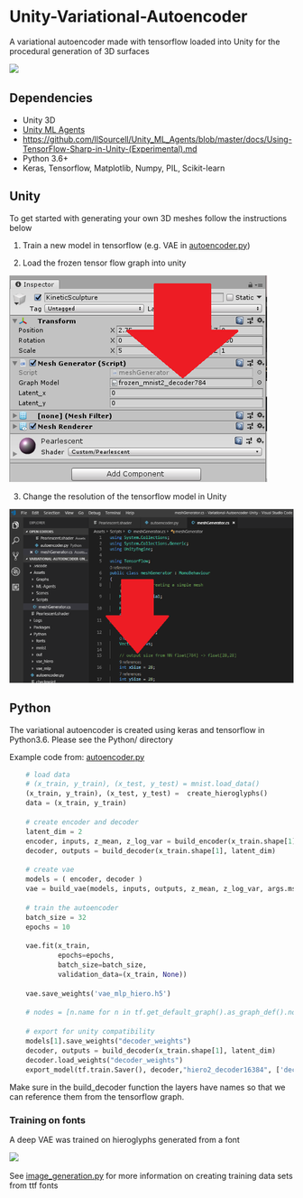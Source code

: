 # Unity-Variational-Autoencoder
A variational autoencoder made with tensorflow loaded into Unity for the procedural generation of 3D surfaces

![](https://github.com/pearsonkyle/Unity-Vartiational-Autoencoder/blob/master/MNIST_VAE.gif)

## Dependencies
- Unity 3D
- [Unity ML Agents](https://github.com/llSourcell/Unity_ML_Agents/tree/master/docs)
- https://github.com/llSourcell/Unity_ML_Agents/blob/master/docs/Using-TensorFlow-Sharp-in-Unity-(Experimental).md
- Python 3.6+
- Keras, Tensorflow, Matplotlib, Numpy, PIL, Scikit-learn


## Unity 
To get started with generating your own 3D meshes follow the instructions below
1. Train a new model in tensorflow (e.g. VAE in [autoencoder.py](https://github.com/pearsonkyle/Unity-Variational-Autoencoder/blob/master/Python/autoencoder.py#L242))

2. Load the frozen tensor flow graph into unity 

![](https://github.com/pearsonkyle/Unity-Variational-Autoencoder/blob/master/tensorflow_model_unity.png)

3. Change the resolution of the tensorflow model in Unity

![](https://github.com/pearsonkyle/Unity-Variational-Autoencoder/blob/master/meshgen_edit.png)


## Python
The variational autoencoder is created using keras and tensorflow in Python3.6. Please see the Python/ directory

Example code from: [autoencoder.py](https://github.com/pearsonkyle/Unity-Variational-Autoencoder/blob/master/Python/autoencoder.py#L242)
```python
    # load data 
    # (x_train, y_train), (x_test, y_test) = mnist.load_data()
    (x_train, y_train), (x_test, y_test) =  create_hieroglyphs()
    data = (x_train, y_train)

    # create encoder and decoder
    latent_dim = 2
    encoder, inputs, z_mean, z_log_var = build_encoder(x_train.shape[1], latent_dim)
    decoder, outputs = build_decoder(x_train.shape[1], latent_dim)
    
    # create vae 
    models = ( encoder, decoder )
    vae = build_vae(models, inputs, outputs, z_mean, z_log_var, args.mse, 'vae_mlp_hiero')

    # train the autoencoder
    batch_size = 32
    epochs = 10

    vae.fit(x_train,
            epochs=epochs,
            batch_size=batch_size,
            validation_data=(x_train, None))

    vae.save_weights('vae_mlp_hiero.h5')

    # nodes = [n.name for n in tf.get_default_graph().as_graph_def().node]

    # export for unity compatibility
    models[1].save_weights("decoder_weights")
    decoder, outputs = build_decoder(x_train.shape[1], latent_dim)
    decoder.load_weights("decoder_weights")
    export_model(tf.train.Saver(), decoder,"hiero2_decoder16384", ['decoder_input'], "decoder_output/Sigmoid")
```
Make sure in the build_decoder function the layers have names so that we can reference them from the tensorflow graph. 

### Training on fonts 
A deep VAE was trained on hieroglyphs generated from a font

![](https://github.com/pearsonkyle/Unity-Variational-Autoencoder/blob/master/vae_hieroglyph.gif)

See [image_generation.py](https://github.com/pearsonkyle/Unity-Variational-Autoencoder/blob/master/Python/fonts/image_generation.py) for more information on creating training data sets from ttf fonts

